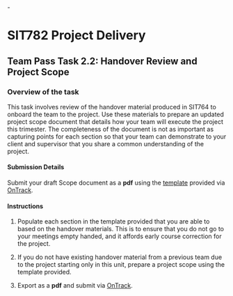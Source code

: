 -<div id="banner"></div>

# SIT782 Project Delivery
## Team Pass Task 2.2: Handover Review and Project Scope

### Overview of the task
This task involves review of the handover material produced in SIT764 to onboard the team to the project. Use these materials to prepare an updated project scope document that details how your team will execute the project this trimester. The completeness of the document is not as important as capturing points for each section so that your team can demonstrate to your client and supervisor that you share a common understanding of the project.

#### Submission Details
Submit your draft Scope document as a **pdf** using the [template](https://deakin365.sharepoint.com/:f:/s/SIT782-Project-Delivery/Er_q6e6Iw0pIokUor-k26lQBcAkdM-BWb6PdWwlOxWLxbQ?e=NmuOYy) provided via [OnTrack](https://ontrack.deakin.edu.au).

#### Instructions

1. Populate each section in the template provided that you are able to based on the handover materials. This is to ensure that you do not go to your meetings empty handed, and it affords early course correction for the project.

2. If you do not have existing handover material from a previous team due to the project starting only in this unit, prepare a project scope using the template provided.

3. Export as a **pdf** and submit via [OnTrack](https://ontrack.deakin.edu.au).

<div style="page-break-after:always;"></div>
